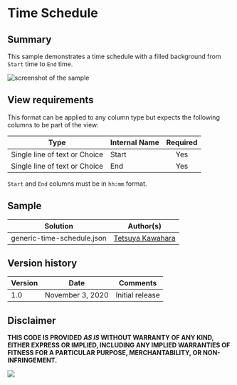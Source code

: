 # Time Schedule

## Summary
This sample demonstrates a time schedule with a filled background from `Start` time to `End` time.

![screenshot of the sample](./assets/screenshot.png)

## View requirements
This format can be applied to any column type but expects the following columns to be part of the view:

|Type|Internal Name|Required|
|---|---|:---:|
|Single line of text or Choice|Start|Yes|
|Single line of text or Choice|End|Yes|

`Start` and `End` columns must be in `hh:mm` format.

## Sample

Solution|Author(s)
--------|---------
generic-time-schedule.json | [Tetsuya Kawahara](https://github.com/tecchan1107)

## Version history

Version |Date             |Comments
--------|-----------------|--------
1.0     |November 3, 2020 |Initial release


## Disclaimer
**THIS CODE IS PROVIDED *AS IS* WITHOUT WARRANTY OF ANY KIND, EITHER EXPRESS OR IMPLIED, INCLUDING ANY IMPLIED WARRANTIES OF FITNESS FOR A PARTICULAR PURPOSE, MERCHANTABILITY, OR NON-INFRINGEMENT.**

<img src="https://pnptelemetry.azurewebsites.net/list-formatting/column-samples/generic-time-schedule" />
